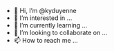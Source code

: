 - 👋 Hi, I’m @kyduyenne
- 👀 I’m interested in ...
- 🌱 I’m currently learning ...
- 💞️ I’m looking to collaborate on ...
- 📫 How to reach me ...

<!---
kyduyenne/kyduyenne is a ✨ special ✨ repository because its `README.md` (this file) appears on your GitHub profile.
You can click the Preview link to take a look at your changes.
--->
